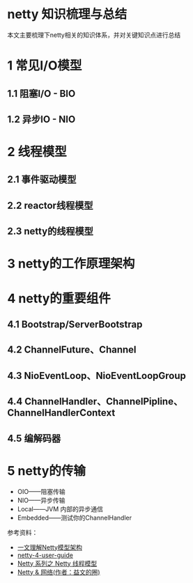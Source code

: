 # netty 知识梳理与总结

本文主要梳理下netty相关的知识体系，并对关键知识点进行总结

# 1 常见I/O模型


## 1.1 阻塞I/O - BIO


## 1.2 异步IO - NIO


# 2 线程模型

## 2.1 事件驱动模型


## 2.2 reactor线程模型


## 2.3 netty的线程模型


# 3 netty的工作原理架构


# 4 netty的重要组件

## 4.1 Bootstrap/ServerBootstrap

## 4.2 ChannelFuture、Channel

## 4.3 NioEventLoop、NioEventLoopGroup

## 4.4 ChannelHandler、ChannelPipline、ChannelHandlerContext

## 4.5 编解码器

# 5 netty的传输

- OIO——阻塞传输
- NIO——异步传输
- Local——JVM 内部的异步通信
- Embedded——测试你的ChannelHandler










参考资料：
- [一文理解Netty模型架构](https://juejin.im/post/5bea1d2e51882523d3163657)
- [netty-4-user-guide](https://waylau.gitbooks.io/netty-4-user-guide/)
- [Netty 系列之 Netty 线程模型](https://www.infoq.cn/article/netty-threading-model)
- [Netty & 网络(作者：益文的圈)](https://www.jianshu.com/nb/23688586)









